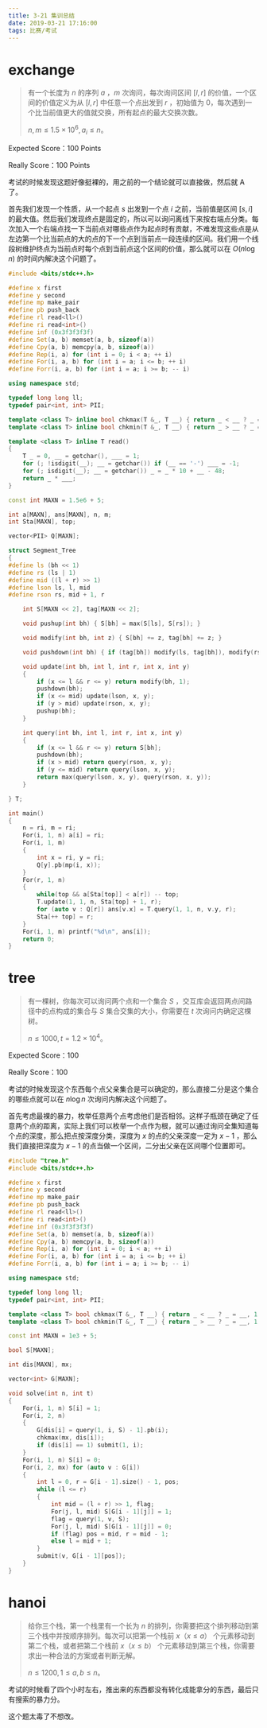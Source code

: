 ```yaml
---
title: 3-21 集训总结
date: 2019-03-21 17:16:00
tags: 比赛/考试
---
```


# exchange

> 有一个长度为 $n$ 的序列 $a$ ，$m$ 次询问，每次询问区间 $[l,r]$ 的价值，一个区间的价值定义为从 $[l,r]$ 中任意一个点出发到 $r$ ，初始值为 $0$，每次遇到一个比当前值更大的值就交换，所有起点的最大交换次数。
>
> $n,m\le 1.5\times10^6,a_i\le n$。

Expected Score：100 Points

Really Score：100 Points

考试的时候发现这题好像挺裸的，用之前的一个结论就可以直接做，然后就 A 了。

首先我们发现一个性质，从一个起点 $s$ 出发到一个点 $i$ 之前，当前值是区间 $[s,i]$ 的最大值。然后我们发现终点是固定的，所以可以询问离线下来按右端点分类。每次加入一个右端点找一下当前点对哪些点作为起点时有贡献，不难发现这些点是从左边第一个比当前点的大的点的下一个点到当前点一段连续的区间。我们用一个线段树维护终点为当前点时每个点到当前点这个区间的价值，那么就可以在 $O(n \log n)$ 的时间内解决这个问题了。

```cpp
#include <bits/stdc++.h>

#define x first
#define y second
#define mp make_pair
#define pb push_back
#define rl read<ll>()
#define ri read<int>()
#define inf (0x3f3f3f3f)
#define Set(a, b) memset(a, b, sizeof(a))
#define Cpy(a, b) memcpy(a, b, sizeof(a))
#define Rep(i, a) for (int i = 0; i < a; ++ i)
#define For(i, a, b) for (int i = a; i <= b; ++ i)
#define Forr(i, a, b) for (int i = a; i >= b; -- i)

using namespace std;

typedef long long ll;
typedef pair<int, int> PII;

template <class T> inline bool chkmax(T &_, T __) { return _ < __ ? _ = __, 1 : 0; }
template <class T> inline bool chkmin(T &_, T __) { return _ > __ ? _ = __, 1 : 0; }

template <class T> inline T read()
{
	T _ = 0, __ = getchar(), ___ = 1; 
	for (; !isdigit(__); __ = getchar()) if (__ == '-') ___ = -1;
	for (; isdigit(__); __ = getchar()) _ = _ * 10 + __ - 48;
	return _ * ___;
}

const int MAXN = 1.5e6 + 5;

int a[MAXN], ans[MAXN], n, m;
int Sta[MAXN], top;

vector<PII> Q[MAXN];

struct Segment_Tree
{
#define ls (bh << 1)
#define rs (ls | 1)
#define mid ((l + r) >> 1)
#define lson ls, l, mid
#define rson rs, mid + 1, r

	int S[MAXN << 2], tag[MAXN << 2];

	void pushup(int bh) { S[bh] = max(S[ls], S[rs]); }

	void modify(int bh, int z) { S[bh] += z, tag[bh] += z; }

	void pushdown(int bh) { if (tag[bh]) modify(ls, tag[bh]), modify(rs, tag[bh]), tag[bh] = 0; }

	void update(int bh, int l, int r, int x, int y)
	{
		if (x <= l && r <= y) return modify(bh, 1);
		pushdown(bh);
		if (x <= mid) update(lson, x, y);
		if (y > mid) update(rson, x, y);
		pushup(bh);
	}

	int query(int bh, int l, int r, int x, int y)
	{
		if (x <= l && r <= y) return S[bh];
		pushdown(bh);
		if (x > mid) return query(rson, x, y);
		if (y <= mid) return query(lson, x, y);
		return max(query(lson, x, y), query(rson, x, y));
	}

} T;

int main()
{
	n = ri, m = ri;
	For(i, 1, n) a[i] = ri;
	For(i, 1, m)
	{
		int x = ri, y = ri;
		Q[y].pb(mp(i, x));
	}
	For(r, 1, n)
	{
		while(top && a[Sta[top]] < a[r]) -- top;
		T.update(1, 1, n, Sta[top] + 1, r);
		for (auto v : Q[r]) ans[v.x] = T.query(1, 1, n, v.y, r);
		Sta[++ top] = r; 
	}
	For(i, 1, m) printf("%d\n", ans[i]);
	return 0;
}
```

# tree

> 有一棵树，你每次可以询问两个点和一个集合 $S$ ，交互库会返回两点间路径中的点构成的集合与 $S$ 集合交集的大小，你需要在 $t$ 次询问内确定这棵树。
>
> $n \le 1000,t=1.2\times10^4$。

Expected Score：100

Really Score：100

考试的时候发现这个东西每个点父亲集合是可以确定的，那么直接二分是这个集合的哪些点就可以在 $n \log n$ 次询问内解决这个问题了。

首先考虑最裸的暴力，枚举任意两个点考虑他们是否相邻。这样子瓶颈在确定了任意两个点的距离，实际上我们可以枚举一个点作为根，就可以通过询问全集知道每个点的深度，那么把点按深度分类，深度为 $x$ 的点的父亲深度一定为 $x - 1$ ，那么我们直接把深度为 $x - 1$ 的点当做一个区间，二分出父亲在区间哪个位置即可。

```cpp
#include "tree.h"
#include <bits/stdc++.h>

#define x first
#define y second
#define mp make_pair
#define pb push_back
#define rl read<ll>()
#define ri read<int>()
#define inf (0x3f3f3f3f)
#define Set(a, b) memset(a, b, sizeof(a))
#define Cpy(a, b) memcpy(a, b, sizeof(a))
#define Rep(i, a) for (int i = 0; i < a; ++ i)
#define For(i, a, b) for (int i = a; i <= b; ++ i)
#define Forr(i, a, b) for (int i = a; i >= b; -- i)

using namespace std;

typedef long long ll;
typedef pair<int, int> PII;

template <class T> bool chkmax(T &_, T __) { return _ < __ ? _ = __, 1 : 0; }
template <class T> bool chkmin(T &_, T __) { return _ > __ ? _ = __, 1 : 0; }

const int MAXN = 1e3 + 5;

bool S[MAXN];

int dis[MAXN], mx;

vector<int> G[MAXN];

void solve(int n, int t)
{
	For(i, 1, n) S[i] = 1; 
	For(i, 2, n)
	{
		G[dis[i] = query(1, i, S) - 1].pb(i);
		chkmax(mx, dis[i]);
		if (dis[i] == 1) submit(1, i);
	}
	For(i, 1, n) S[i] = 0;
	For(i, 2, mx) for (auto v : G[i])
	{
		int l = 0, r = G[i - 1].size() - 1, pos;
		while (l <= r)
		{
			int mid = (l + r) >> 1, flag;
			For(j, l, mid) S[G[i - 1][j]] = 1; 
			flag = query(1, v, S);
			For(j, l, mid) S[G[i - 1][j]] = 0;
			if (flag) pos = mid, r = mid - 1;
			else l = mid + 1; 
		}
		submit(v, G[i - 1][pos]);
	}
}
```

# hanoi

> 给你三个栈，第一个栈里有一个长为 $n$ 的排列，你需要把这个排列移动到第三个栈中并按顺序排列。每次可以把第一个栈前 $x（x\le a）$ 个元素移动到第二个栈，或者把第二个栈前 $x（x \le b）$ 个元素移动到第三个栈，你需要求出一种合法的方案或者判断无解。
>
> $n\le 1200,1\le a,b\le n$。

考试的时候看了四个小时左右，推出来的东西都没有转化成能拿分的东西，最后只有搜索的暴力分。

这个题太毒了不想改。